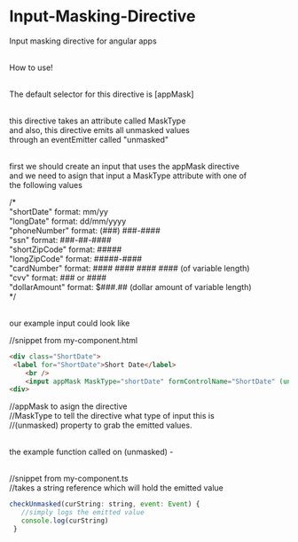 # Input-Masking-Directive
Input masking directive for angular apps<br/><br/>

How to use!<br/><br/>

The default selector for this directive is [appMask] <br/><br/>

this directive takes an attribute called MaskType <br/>
and also, this directive emits all unmasked values <br/>
through an eventEmitter called "unmasked" <br/><br/>

first we should create an input that uses the appMask directive <br/>
and we need to asign that input a MaskType attribute with one of <br/>
the following values <br/>

/* <br/>
 "shortDate"      format: mm/yy  <br/>
 "longDate"       format: dd/mm/yyyy <br/>
 "phoneNumber"    format: (###) ###-#### <br/>
 "ssn"            format: ###-##-#### <br/>
 "shortZipCode"   format: ##### <br/>
 "longZipCode"    format: #####-#### <br/>
 "cardNumber"     format: #### #### #### #### (of variable length) <br/>
 "cvv"            format: ### or #### <br/>
 "dollarAmount"   format: $###.## (dollar amount of variable length) <br/>
*/<br/><br/>

our example input could look like <br/>

//snippet from my-component.html  <br/>
```html
<div class="ShortDate"> 
 <label for="ShortDate">Short Date</label>
    <br />
    <input appMask MaskType="shortDate" formControlName="ShortDate" (unmasked)="checkUnmasked($event)">
<div>
```
 //appMask to asign the directive <br/>
 //MaskType to tell the directive what type of input this is <br/>
 //(unmasked) property to grab the emitted values. <br/><br/>
 
 the example function called on (unmasked) - <br/><br/>
 
 //snippet from my-component.ts<br/>
 //takes a string reference which will hold the emitted value <br/>
 ```js
 checkUnmasked(curString: string, event: Event) {
    //simply logs the emitted value 
    console.log(curString) 
  }
  ```
